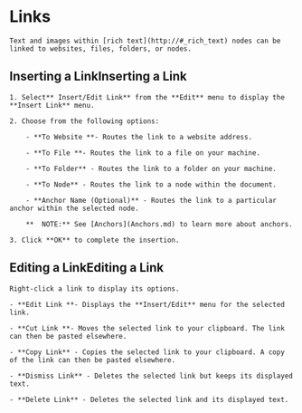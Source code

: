 
# Links


	Text and images within [rich text](http://#_rich_text) nodes can be linked to websites, files, folders, or nodes.

 ## Inserting a LinkInserting a Link

	1. Select** Insert/Edit Link** from the **Edit** menu to display the **Insert Link** menu.

	2. Choose from the following options:

		- **To Website **- Routes the link to a website address.

		- **To File **- Routes the link to a file on your machine.

		- **To Folder** - Routes the link to a folder on your machine.

		- **To Node** - Routes the link to a node within the document.

		- **Anchor Name (Optional)** - Routes the link to a particular anchor within the selected node.

		**	NOTE:** See [Anchors](Anchors.md) to learn more about anchors.

	3. Click **OK** to complete the insertion.

 ## Editing a LinkEditing a Link

	Right-click a link to display its options.

	- **Edit Link **- Displays the **Insert/Edit** menu for the selected link.

	- **Cut Link **- Moves the selected link to your clipboard. The link can then be pasted elsewhere.

	- **Copy Link** - Copies the selected link to your clipboard. A copy of the link can then be pasted elsewhere.

	- **Dismiss Link** - Deletes the selected link but keeps its displayed text.

	- **Delete Link** - Deletes the selected link and its displayed text.